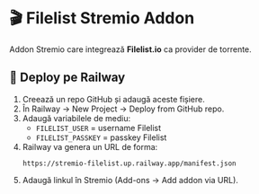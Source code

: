 # 🎬 Filelist Stremio Addon

Addon Stremio care integrează **Filelist.io** ca provider de torrente.

## 🚀 Deploy pe Railway

1. Creează un repo GitHub și adaugă aceste fișiere.
2. În Railway → New Project → Deploy from GitHub repo.
3. Adaugă variabilele de mediu:
   - `FILELIST_USER` = username Filelist
   - `FILELIST_PASSKEY` = passkey Filelist
4. Railway va genera un URL de forma:
   ```
   https://stremio-filelist.up.railway.app/manifest.json
   ```
5. Adaugă linkul în Stremio (Add-ons → Add addon via URL).
